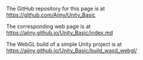 The GitHub repository for this page is at https://github.com/Ajiny/Unity_Basic

The corresponding web page is at https://ajiny.github.io/Unity_Basic/index.md

The WebGL build of a simple Unity project is at https://ajiny.github.io/Unity_Basic/build_wasd_webgl/
